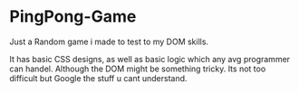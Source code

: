 # PingPong-Game
Just a Random game i made to test to my DOM skills.


It has basic CSS designs, as well as basic logic which any avg programmer can handel. Although the DOM might be something tricky. Its not too difficult but Google the stuff u cant understand.
